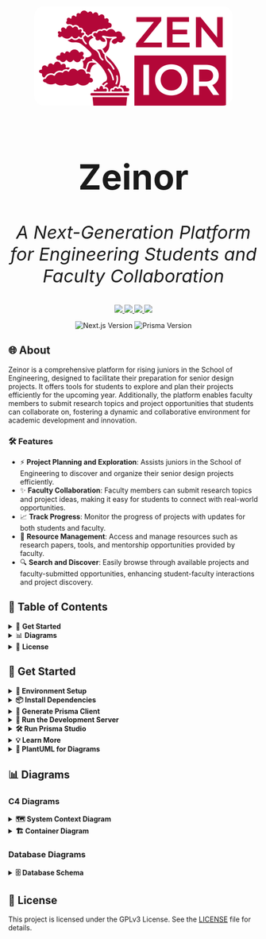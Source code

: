 <p align="center">
  <img src="./public/images/Logo.png" alt="Zeinor Logo" width="400" style="border-radius: 20px;">
</p>

<h1 align="center" style="font-size: 70px;">Zeinor</h1>

<p align="center" style="font-size: 36px;">
  <em>A Next-Generation Platform for Engineering Students and Faculty Collaboration</em>
</p>

<p align="center">
    <a href="https://github.com/CSEN-SCU/csen-174-f24-project-zenior/releases" alt="Pre-release">
        <img src="https://img.shields.io/badge/release-v0.1.0--alpha-orange" />
    </a>
    <a href="https://github.com/CSEN-SCU/csen-174-f24-project-zenior/blob/main/LICENSE" alt="License Badge">
        <img src="https://img.shields.io/github/license/CSEN-SCU/csen-174-f24-project-zenior" />
    </a>
    <a href="https://github.com/CSEN-SCU/csen-174-f24-project-zenior/commits" alt="Last Commit">
        <img src="https://img.shields.io/github/last-commit/CSEN-SCU/csen-174-f24-project-zenior" />
    </a>
    <a href="https://github.com/CSEN-SCU/csen-174-f24-project-zenior/graphs/contributors" alt="Contributors">
        <img src="https://img.shields.io/github/contributors/CSEN-SCU/csen-174-f24-project-zenior" />
    </a>
</p>

<p align="center">
    <img src="https://img.shields.io/badge/Next.js-12.0.7-blue" alt="Next.js Version"/>
    <img src="https://img.shields.io/badge/Prisma-2.0-blue" alt="Prisma Version"/>
</p>

## 🌐 About

Zeinor is a comprehensive platform for rising juniors in the School of Engineering, designed to facilitate their preparation for senior design projects. It offers tools for students to explore and plan their projects efficiently for the upcoming year. Additionally, the platform enables faculty members to submit research topics and project opportunities that students can collaborate on, fostering a dynamic and collaborative environment for academic development and innovation.

### 🛠️ Features

- ⚡ **Project Planning and Exploration**: Assists juniors in the School of Engineering to discover and organize their senior design projects efficiently.
- ✨ **Faculty Collaboration**: Faculty members can submit research topics and project ideas, making it easy for students to connect with real-world opportunities.
- 📈 **Track Progress**: Monitor the progress of projects with updates for both students and faculty.
- 💼 **Resource Management**: Access and manage resources such as research papers, tools, and mentorship opportunities provided by faculty.
- 🔍 **Search and Discover**: Easily browse through available projects and faculty-submitted opportunities, enhancing student-faculty interactions and project discovery.

## 📑 Table of Contents

<details>
  <summary>🚀 <strong>Get Started</strong></summary>
  
  - [Environment Setup](#environment-setup)
  - [Install Dependencies](#install-dependencies)
  - [Generate Prisma Client](#generate-prisma-client)
  - [Run the Development Server](#run-the-development-server)
  - [Run Prisma Studio](#run-prisma-studio)
  - [Learn More](#learn-more)
  - [PlantUML for Diagrams](#plantuml-for-diagrams)
  
</details>

<details>
  <summary>📊 <strong>Diagrams</strong></summary>
  
  - [C4 Diagrams](#c4-diagrams)
    - [System Context Diagram](#system-context-diagram)
    - [Container Diagram](#container-diagram)
  - [Database Diagrams](#database-diagrams)
    - [Database Schema](#database-schema)
  
</details>

<details>
  <summary>📜 <strong>License</strong></summary>
  
  - [License](#license)
  
</details>

## 🚀 Get Started

<details>
  <summary><strong>🔧 Environment Setup</strong></summary>

Get the `.env` file from the project Google Drive and place it in the root of the project (next to `package.json`).

</details>

<details>
  <summary><strong>📦 Install Dependencies</strong></summary>

```bash
npm install
```

</details>

<details>
  <summary><strong>🔄 Generate Prisma Client</strong></summary>

```bash
npx prisma generate
```

</details>

<details>
  <summary><strong>🚀 Run the Development Server</strong></summary>

```bash
npm run dev
```

Open [http://localhost:3000](http://localhost:3000) with your browser to see the result.

</details>

<details>
  <summary><strong>🛠️ Run Prisma Studio</strong></summary>

(Optional) Run Prisma Studio to visually work with the database:

```bash
npx prisma studio
```

</details>

<details>
  <summary><strong>💡 Learn More</strong></summary>

To learn more about the technology used in this project, take a look at the following resources:

- [Next.js Documentation](https://nextjs.org/docs) - Learn about Next.js features and API.
- [Learn Next.js](https://nextjs.org/learn) - An interactive Next.js tutorial.
- [React Docs](https://react.dev/) - React documentation with examples and references.
- [Tailwind CSS Documentation](https://tailwindcss.com/docs) - Learn how to use Tailwind utility classes.
- [Prisma Documentation](https://www.prisma.io/docs/orm) - Learn about Prisma ORM.
- [Shadcn/ui Documentation](https://ui.shadcn.com/docs) - Learn about Shadcn/ui components and examples.

</details>

<details>
  <summary><strong>🍃 PlantUML for Diagrams</strong></summary>

The "diagrams" folder will be to hold diagrams that may change over time. Check out [PlantUML](https://plantuml.com/).  
 You can generate the images directly with the VS Code extension called "PlantUML." Go to settings and find Plantuml: Server and make sure it is set to "https://www.plantuml.com/plantuml",
also ensure that **PlantUML: Render** is set to **PlantUML Server**. To do this, go to settings, search for **PlantUML: Render**, and choose **PlantUML Server** from the dropdown.
You need also need **Java** installed on your system for PlantUML to work.

To preview a diagram, use the command palette (`Ctrl + Shift + P` or `Cmd + Shift + P` on Mac), type **"PlantUML: Preview Current Diagram"**, and select it.  
 To save a diagram as an image, use **"PlantUML: Save Current Diagram As..."** and choose the image format you prefer.

Here, to ensure all generated diagrams are saved in the correct location, set **PlantUML: Export Out Dir** in VS Code settings to `./diagrams/images`. This will automatically save all exported images to the `diagrams/images` folder, keeping them organized.

Optional, but to set the Diagrams Root, go to settings, search for **PlantUML: Diagrams Root**, and set it to the folder where you store your diagrams (e.g., `./diagrams`).

To create C4 model diagrams, you can use the [C4-PlantUML library](https://github.com/plantuml-stdlib/C4-PlantUML). Clone or download the repository, and include it in your diagram with `!includeC4_Container.puml` to access the C4 elements. In this repository, we use the always up-to-date version of the C4-PlantUML library directly from GitHub. To use it in your PlantUML diagrams, simply include the following line at the top of your `.puml` file: `!include https://raw.githubusercontent.com/plantuml-stdlib/C4-PlantUML/master/C4_Container.puml`. This ensures that you always have the latest version of the library without needing to manage any files locally.

</details>

## 📊 Diagrams

### C4 Diagrams

<details>
  <summary><strong>🗺️ System Context Diagram</strong></summary>

![System Context Diagram](diagrams/images/systemcontext/systemcontext.png)
_The system context diagram provides a high-level view of the components and their interactions within Zeinor._

</details>

<details>
  <summary><strong>🏗️ Container Diagram</strong></summary>

![Container Diagram](diagrams/images/containerdiagram/containerdiagram.png)
_This diagram shows the container-level view of the Zeinor application._

</details>

### Database Diagrams

<details>
  <summary><strong>🗄️ Database Schema</strong></summary>

![Database Schema](diagrams/images/schema/schema.png)
_The database schema diagram illustrates the structure of the SQL database used by Zeinor._

</details>

## 📜 License

This project is licensed under the GPLv3 License. See the [LICENSE](./LICENSE) file for details.
